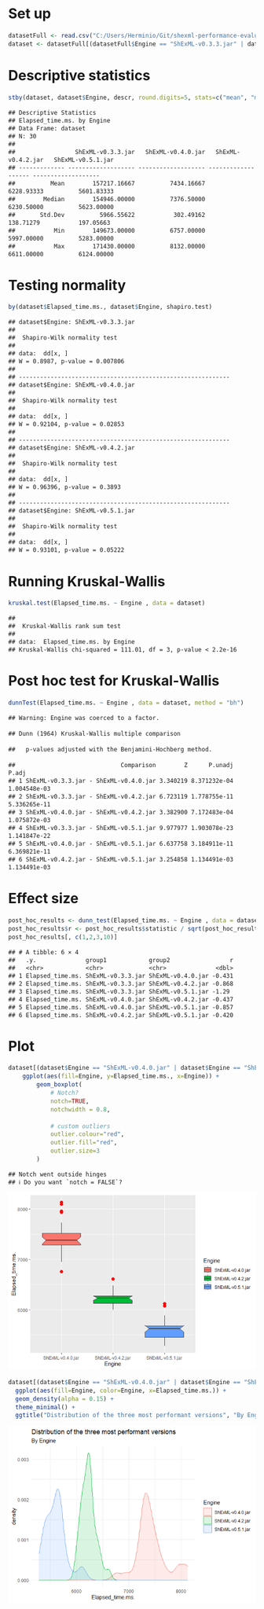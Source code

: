 # Set up

``` r
datasetFull <- read.csv("C:/Users/Herminio/Git/shexml-performance-evaluation/statistics/results/resultEvaluationInstitutions.csv", sep=';')[, 2:3]
dataset <- datasetFull[(datasetFull$Engine == "ShExML-v0.3.3.jar" | datasetFull$Engine == "ShExML-v0.4.0.jar" | datasetFull$Engine == "ShExML-v0.4.2.jar" | datasetFull$Engine == "ShExML-v0.5.1.jar"), ]
```

# Descriptive statistics

``` r
stby(dataset, dataset$Engine, descr, round.digits=5, stats=c("mean", "med", "sd", "min", "max"))
```

    ## Descriptive Statistics  
    ## Elapsed_time.ms. by Engine  
    ## Data Frame: dataset  
    ## N: 30  
    ## 
    ##                 ShExML-v0.3.3.jar   ShExML-v0.4.0.jar   ShExML-v0.4.2.jar   ShExML-v0.5.1.jar
    ## ------------- ------------------- ------------------- ------------------- -------------------
    ##          Mean        157217.16667          7434.16667          6228.93333          5601.83333
    ##        Median        154946.00000          7376.50000          6230.50000          5623.00000
    ##       Std.Dev          5966.55622           302.49162           138.71279           197.05663
    ##           Min        149673.00000          6757.00000          5997.00000          5283.00000
    ##           Max        171430.00000          8132.00000          6611.00000          6124.00000

# Testing normality

``` r
by(dataset$Elapsed_time.ms., dataset$Engine, shapiro.test)
```

    ## dataset$Engine: ShExML-v0.3.3.jar
    ## 
    ##  Shapiro-Wilk normality test
    ## 
    ## data:  dd[x, ]
    ## W = 0.8987, p-value = 0.007806
    ## 
    ## ------------------------------------------------------------ 
    ## dataset$Engine: ShExML-v0.4.0.jar
    ## 
    ##  Shapiro-Wilk normality test
    ## 
    ## data:  dd[x, ]
    ## W = 0.92104, p-value = 0.02853
    ## 
    ## ------------------------------------------------------------ 
    ## dataset$Engine: ShExML-v0.4.2.jar
    ## 
    ##  Shapiro-Wilk normality test
    ## 
    ## data:  dd[x, ]
    ## W = 0.96396, p-value = 0.3893
    ## 
    ## ------------------------------------------------------------ 
    ## dataset$Engine: ShExML-v0.5.1.jar
    ## 
    ##  Shapiro-Wilk normality test
    ## 
    ## data:  dd[x, ]
    ## W = 0.93101, p-value = 0.05222

# Running Kruskal-Wallis

``` r
kruskal.test(Elapsed_time.ms. ~ Engine , data = dataset)
```

    ## 
    ##  Kruskal-Wallis rank sum test
    ## 
    ## data:  Elapsed_time.ms. by Engine
    ## Kruskal-Wallis chi-squared = 111.01, df = 3, p-value < 2.2e-16

# Post hoc test for Kruskal-Wallis

``` r
dunnTest(Elapsed_time.ms. ~ Engine , data = dataset, method = "bh")
```

    ## Warning: Engine was coerced to a factor.

    ## Dunn (1964) Kruskal-Wallis multiple comparison

    ##   p-values adjusted with the Benjamini-Hochberg method.

    ##                              Comparison        Z      P.unadj        P.adj
    ## 1 ShExML-v0.3.3.jar - ShExML-v0.4.0.jar 3.340219 8.371232e-04 1.004548e-03
    ## 2 ShExML-v0.3.3.jar - ShExML-v0.4.2.jar 6.723119 1.778755e-11 5.336265e-11
    ## 3 ShExML-v0.4.0.jar - ShExML-v0.4.2.jar 3.382900 7.172483e-04 1.075872e-03
    ## 4 ShExML-v0.3.3.jar - ShExML-v0.5.1.jar 9.977977 1.903078e-23 1.141847e-22
    ## 5 ShExML-v0.4.0.jar - ShExML-v0.5.1.jar 6.637758 3.184911e-11 6.369821e-11
    ## 6 ShExML-v0.4.2.jar - ShExML-v0.5.1.jar 3.254858 1.134491e-03 1.134491e-03

# Effect size

``` r
post_hoc_results <- dunn_test(Elapsed_time.ms. ~ Engine , data = dataset, p.adjust.method = "BH")
post_hoc_results$r <- post_hoc_results$statistic / sqrt(post_hoc_results$n1+post_hoc_results$n2)
post_hoc_results[, c(1,2,3,10)]
```

    ## # A tibble: 6 × 4
    ##   .y.              group1            group2                 r
    ##   <chr>            <chr>             <chr>              <dbl>
    ## 1 Elapsed_time.ms. ShExML-v0.3.3.jar ShExML-v0.4.0.jar -0.431
    ## 2 Elapsed_time.ms. ShExML-v0.3.3.jar ShExML-v0.4.2.jar -0.868
    ## 3 Elapsed_time.ms. ShExML-v0.3.3.jar ShExML-v0.5.1.jar -1.29 
    ## 4 Elapsed_time.ms. ShExML-v0.4.0.jar ShExML-v0.4.2.jar -0.437
    ## 5 Elapsed_time.ms. ShExML-v0.4.0.jar ShExML-v0.5.1.jar -0.857
    ## 6 Elapsed_time.ms. ShExML-v0.4.2.jar ShExML-v0.5.1.jar -0.420

# Plot

``` r
dataset[(dataset$Engine == "ShExML-v0.4.0.jar" | dataset$Engine == "ShExML-v0.4.2.jar" | dataset$Engine == "ShExML-v0.5.1.jar"), ]  %>%
    ggplot(aes(fill=Engine, y=Elapsed_time.ms., x=Engine)) +
        geom_boxplot(
            # Notch?
            notch=TRUE,
            notchwidth = 0.8,
            
            # custom outliers
            outlier.colour="red",
            outlier.fill="red",
            outlier.size=3
        )
```

    ## Notch went outside hinges
    ## ℹ Do you want `notch = FALSE`?

![](peformanceInstitutionsAnalysis_files/figure-markdown_github/unnamed-chunk-7-1.png)

``` r
dataset[(dataset$Engine == "ShExML-v0.4.0.jar" | dataset$Engine == "ShExML-v0.4.2.jar" | dataset$Engine == "ShExML-v0.5.1.jar"), ] %>%
  ggplot(aes(fill=Engine, color=Engine, x=Elapsed_time.ms.)) +
  geom_density(alpha = 0.15) +
  theme_minimal() + 
  ggtitle("Distribution of the three most performant versions", "By Engine")
```

![](peformanceInstitutionsAnalysis_files/figure-markdown_github/unnamed-chunk-8-1.png)

